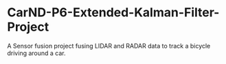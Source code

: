 # CarND-P6-Extended-Kalman-Filter-Project
A Sensor fusion project fusing LIDAR and RADAR data to track a bicycle driving around a car.
